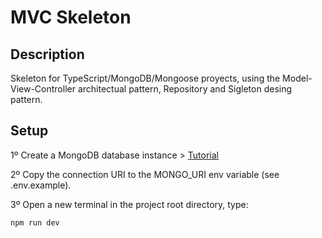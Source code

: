 # MVC Skeleton

## Description

Skeleton for TypeScript/MongoDB/Mongoose proyects, using the Model-View-Controller architectual pattern, Repository and Sigleton desing pattern.

## Setup

1º Create a MongoDB database instance > [Tutorial](https://www.youtube.com/watch?v=6utzRKiBZt0)

2º Copy the connection URI to the MONGO_URI env variable (see .env.example).

3º Open a new terminal in the project root directory, type:

```npm i
npm run dev
```
